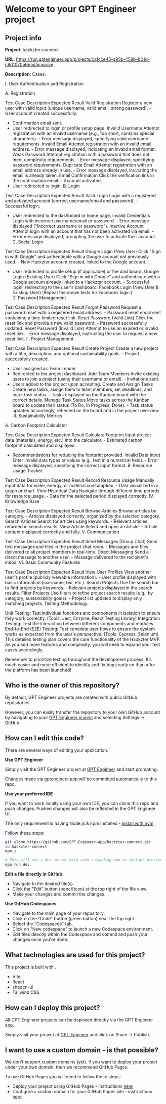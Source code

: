 # Welcome to your GPT Engineer project

## Project info

**Project**: hackzter-connect 

**URL**: https://run.gptengineer.app/projects/cafcce45-a95b-459b-b21d-c6d107056ead/improve

**Description**: Cases:

I. User Authentication and Registration

A. Registration

Test Case	Description	Expected Result
Valid Registration	Register a new user with valid input (unique username, valid email, strong password).	- User account created successfully.
- Confirmation email sent.
- User redirected to login or profile setup page.
Invalid Username	Attempt registration with an invalid username (e.g., too short, contains special characters).	- Error message displayed, specifying valid username requirements.
Invalid Email	Attempt registration with an invalid email address.	- Error message displayed, indicating an invalid email format.
Weak Password	Attempt registration with a password that does not meet complexity requirements.	- Error message displayed, specifying password requirements.
Duplicate Email	Attempt registration with an email address already in use.	- Error message displayed, indicating the email is already taken.
Email Confirmation	Click the verification link in the confirmation email.	- Account activated.
- User redirected to login.
B. Login

Test Case	Description	Expected Result
Valid Login	Login with a registered and activated account (correct username/email and password).	- Successful login.
- User redirected to the dashboard or home page.
Invalid Credentials	Login with incorrect username/email or password.	- Error message displayed ("Incorrect username or password").
Inactive Account	Attempt login with an account that has not been activated via email.	- Error message displayed, prompting the user to activate their account.
C. Social Login

Test Case	Description	Expected Result
Google Login (New User)	Click "Sign in with Google" and authenticate with a Google account not previously used.	- New Hackzter account created, linked to the Google account.
- User redirected to profile setup (if applicable) or the dashboard.
Google Login (Existing User)	Click "Sign in with Google" and authenticate with a Google account already linked to a Hackzter account.	- Successful login, redirecting to the user's dashboard.
Facebook Login (New User & Existing User)	(Repeat the above tests for Facebook login.)	
D. Password Management

Test Case	Description	Expected Result
Forgot Password	Request a password reset with a registered email address.	- Password reset email sent containing a time-limited reset link.
Reset Password (Valid Link)	Click the reset link and provide a new valid password.	- Password successfully updated.
Reset Password (Invalid Link)	Attempt to use an expired or invalid reset link.	- Error message displayed, instructing the user to request a new reset link.
II. Project Management

Test Case	Description	Expected Result
Create Project	Create a new project with a title, description, and optional sustainability goals.	- Project successfully created.
- User assigned as Team Leader.
- Redirected to the project dashboard.
Add Team Members	Invite existing users to join a project (using their username or email).	- Invitations sent.
- Users added to the project upon accepting.
Create and Assign Tasks	Create new tasks, assign them to team members, set deadlines, and mark task status.	- Tasks displayed on the Kanban board with the correct details.
Manage Task Status	Move tasks across the Kanban board to update their status (To Do, In Progress, Done).	- Task status updated accordingly, reflected on the board and in the project overview.
III. Sustainability Metrics

A. Carbon Footprint Calculator

Test Case	Description	Expected Result
Calculate Footprint	Input project data (materials, energy, etc.) into the calculator.	- Estimated carbon footprint calculated and displayed.
- Recommendations for reducing the footprint provided.
Invalid Data Input	Enter invalid data types or values (e.g., text in a numerical field).	- Error message displayed, specifying the correct input format.
B. Resource Usage Tracker

Test Case	Description	Expected Result
Record Resource Usage	Manually input data for water, energy, or material consumption.	- Data visualized in a graph or chart.
View Historical Data	Navigate through different time periods for resource usage.	- Data for the selected period displayed correctly.
IV. Knowledge Base

Test Case	Description	Expected Result
Browse Articles	Browse articles by category.	- Articles displayed correctly, organized by the selected category.
Search Articles	Search for articles using keywords.	- Relevant articles returned in search results.
View Article	Select and open an article.	- Article content displayed correctly and fully.
V. Communication

Test Case	Description	Expected Result
Send Messages (Group Chat)	Send text messages and files in the project chat room.	- Messages and files delivered to all project members in real-time.
Direct Messaging	Send a direct message to another user.	- Message delivered to the recipient's inbox.
VI. Basic Community Features

Test Case	Description	Expected Result
View User Profiles	View another user's profile (publicly viewable information).	- User profile displayed with basic information (username, bio, etc.).
Search Projects	Use the search bar to find projects by keywords.	- Relevant projects displayed in the search results.
Filter Projects	Use filters to refine project search results (e.g., by category, sustainability goals).	- Project list updated to display only matching projects.
Testing Methodology:

Unit Testing: Test individual functions and components in isolation to ensure they work correctly. (Tools: Jest, Enzyme, React Testing Library)
Integration Testing: Test the interaction between different components and modules.
End-to-End (E2E) Testing: Test complete user flows to ensure the system works as expected from the user's perspective. (Tools: Cypress, Selenium)
This detailed testing plan covers the core functionality of the Hackzter MVP. As you add more features and complexity, you will need to expand your test cases accordingly.

Remember to prioritize testing throughout the development process. It’s much easier and more efficient to identify and fix bugs early on than after the platform has been launched! 

## Who is the owner of this repository?
By default, GPT Engineer projects are created with public GitHub repositories.

However, you can easily transfer the repository to your own GitHub account by navigating to your [GPT Engineer project](https://run.gptengineer.app/projects/cafcce45-a95b-459b-b21d-c6d107056ead/improve) and selecting Settings -> GitHub. 

## How can I edit this code?
There are several ways of editing your application.

**Use GPT Engineer**

Simply visit the GPT Engineer project at [GPT Engineer](https://run.gptengineer.app/projects/cafcce45-a95b-459b-b21d-c6d107056ead/improve) and start prompting.

Changes made via gptengineer.app will be committed automatically to this repo.

**Use your preferred IDE**

If you want to work locally using your own IDE, you can clone this repo and push changes. Pushed changes will also be reflected in the GPT Engineer UI.

The only requirement is having Node.js & npm installed - [install with nvm](https://github.com/nvm-sh/nvm#installing-and-updating)

Follow these steps: 

```sh
git clone https://github.com/GPT-Engineer-App/hackzter-connect.git
cd hackzter-connect
npm i

# This will run a dev server with auto reloading and an instant preview.
npm run dev
```

**Edit a file directly in GitHub**

- Navigate to the desired file(s).
- Click the "Edit" button (pencil icon) at the top right of the file view.
- Make your changes and commit the changes.

**Use GitHub Codespaces**

- Navigate to the main page of your repository.
- Click on the "Code" button (green button) near the top right.
- Select the "Codespaces" tab.
- Click on "New codespace" to launch a new Codespace environment.
- Edit files directly within the Codespace and commit and push your changes once you're done.

## What technologies are used for this project?

This project is built with .

- Vite
- React
- shadcn-ui
- Tailwind CSS

## How can I deploy this project?

All GPT Engineer projects can be deployed directly via the GPT Engineer app. 

Simply visit your project at [GPT Engineer](https://run.gptengineer.app/projects/cafcce45-a95b-459b-b21d-c6d107056ead/improve) and click on Share -> Publish.

## I want to use a custom domain - is that possible?

We don't support custom domains (yet). If you want to deploy your project under your own domain, then we recommend GitHub Pages.

To use GitHub Pages you will need to follow these steps: 
- Deploy your project using GitHub Pages - instructions [here](https://docs.github.com/en/pages/getting-started-with-github-pages/creating-a-github-pages-site#creating-your-site)
- Configure a custom domain for your GitHub Pages site - instructions [here](https://docs.github.com/en/pages/configuring-a-custom-domain-for-your-github-pages-site)